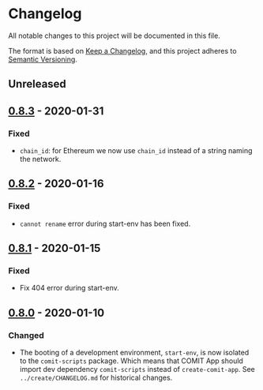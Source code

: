 # Changelog
All notable changes to this project will be documented in this file.

The format is based on [Keep a Changelog](https://keepachangelog.com/en/1.0.0/),
and this project adheres to [Semantic Versioning](https://semver.org/spec/v2.0.0.html).

## Unreleased

## [0.8.3] - 2020-01-31

### Fixed
- `chain_id`: for Ethereum we now use `chain_id` instead of a string naming the network. 

## [0.8.2] - 2020-01-16

### Fixed
- `cannot rename` error during start-env has been fixed.

## [0.8.1] - 2020-01-15

### Fixed
- Fix 404 error during start-env.

## [0.8.0] - 2020-01-10

### Changed
- The booting of a development environment, `start-env`, is now isolated to the `comit-scripts` package.
Which means that COMIT App should import dev dependency `comit-scripts` instead of `create-comit-app`.
See `../create/CHANGELOG.md` for historical changes. 

[Unreleased]: https://github.com/comit-network/create-comit-app/compare/comit-scripts-0.8.3...HEAD
[0.8.3]: https://github.com/comit-network/create-comit-app/compare/0.8.2...comit-scripts-0.8.3
[0.8.2]: https://github.com/comit-network/create-comit-app/compare/0.8.1...comit-scripts-0.8.2
[0.8.1]: https://github.com/comit-network/create-comit-app/compare/0.8.0...comit-scripts-0.8.1
[0.8.0]: https://github.com/comit-network/create-comit-app/compare/0.7.0...comit-scripts-0.8.0

